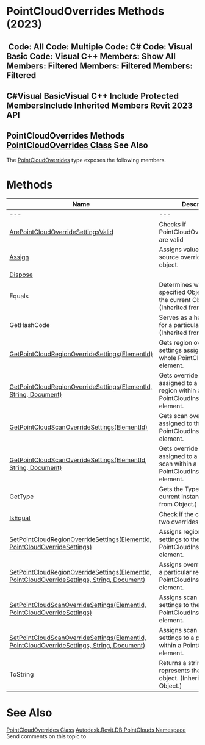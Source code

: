 # PointCloudOverrides Methods (2023)

﻿
 Code: All Code: Multiple Code: C# Code: Visual Basic Code: Visual C++  Members: Show All Members: Filtered Members: Filtered Members: Filtered   
---  
C#Visual BasicVisual C++
Include Protected MembersInclude Inherited Members
Revit 2023 API  
---  
PointCloudOverrides Methods  
[PointCloudOverrides Class](c39d51e3-cc31-ecae-fa41-d00c435cb700.md "PointCloudOverrides Class") See Also  
---  
The [PointCloudOverrides](c39d51e3-cc31-ecae-fa41-d00c435cb700.md "PointCloudOverrides Class") type exposes the following members.
# Methods
| Name | Description |
| --- | --- |
| --- | --- | --- |
| [ArePointCloudOverrideSettingsValid](2c34669d-bda3-5823-b58a-37526fc4566d.md "ArePointCloudOverrideSettingsValid Method") | Checks if PointCloudOverrideSettings are valid |
| [Assign](fc5f1a12-b260-8ee2-1f5c-f06bf068d19c.md "Assign Method") | Assigns values of the source overrides to this object. |
| [Dispose](2f1e7c6f-322b-c425-0226-b491e81b145a.md "Dispose Method") |
| Equals | Determines whether the specified Object is equal to the current Object. (Inherited from Object.) |
| GetHashCode | Serves as a hash function for a particular type.  (Inherited from Object.) |
| [GetPointCloudRegionOverrideSettings(ElementId)](31f2fb8a-d5a7-74fb-e345-6cbfd123e57a.md "GetPointCloudRegionOverrideSettings Method \(ElementId\)") | Gets region override settings assigned to the whole PointCloudInstance element. |
| [GetPointCloudRegionOverrideSettings(ElementId, String, Document)](10f17433-17b0-3013-e9c6-b6630aeef9b8.md "GetPointCloudRegionOverrideSettings Method \(ElementId, String, Document\)") | Gets override settings assigned to a particular region within a PointCloudInstance element. |
| [GetPointCloudScanOverrideSettings(ElementId)](f861fe75-b216-9f28-16a6-d66f5d63f8b0.md "GetPointCloudScanOverrideSettings Method \(ElementId\)") | Gets scan override settings assigned to the whole PointCloudInstance element. |
| [GetPointCloudScanOverrideSettings(ElementId, String, Document)](499db414-b5a3-2ca6-b52b-21ed90c5d0d5.md "GetPointCloudScanOverrideSettings Method \(ElementId, String, Document\)") | Gets override settings assigned to a particular scan within a PointCloudInstance element. |
| GetType | Gets the Type of the current instance. (Inherited from Object.) |
| [IsEqual](722f87b7-f5c8-7f43-6b2d-fc7be4b0795a.md "IsEqual Method") | Check if the contents of two overrides are equal. |
| [SetPointCloudRegionOverrideSettings(ElementId, PointCloudOverrideSettings)](983f1c51-43e3-461a-4846-cfc27b6a3cd9.md "SetPointCloudRegionOverrideSettings Method \(ElementId, PointCloudOverrideSettings\)") | Assigns region override settings to the whole PointCloudInstance element. |
| [SetPointCloudRegionOverrideSettings(ElementId, PointCloudOverrideSettings, String, Document)](dda42d13-bbf1-93f2-9be5-fa9481c867a9.md "SetPointCloudRegionOverrideSettings Method \(ElementId, PointCloudOverrideSettings, String, Document\)") | Assigns override settings to a particular region within a PointCloudInstance element. |
| [SetPointCloudScanOverrideSettings(ElementId, PointCloudOverrideSettings)](2f5e2c7f-39a9-5082-11ff-7441e948122d.md "SetPointCloudScanOverrideSettings Method \(ElementId, PointCloudOverrideSettings\)") | Assigns scan override settings to the whole PointCloudInstance element. |
| [SetPointCloudScanOverrideSettings(ElementId, PointCloudOverrideSettings, String, Document)](0de5315f-6924-3aa2-b2b5-b3999e1bc0fa.md "SetPointCloudScanOverrideSettings Method \(ElementId, PointCloudOverrideSettings, String, Document\)") | Assigns scan override settings to a particular scan within a PointCloudInstance element. |
| ToString | Returns a string that represents the current object. (Inherited from Object.) |

# See Also
[PointCloudOverrides Class](c39d51e3-cc31-ecae-fa41-d00c435cb700.md "PointCloudOverrides Class")
[Autodesk.Revit.DB.PointClouds Namespace](5974062a-47d4-c7bb-16f2-d5dd193bd170.md "Autodesk.Revit.DB.PointClouds Namespace")
Send comments on this topic to 